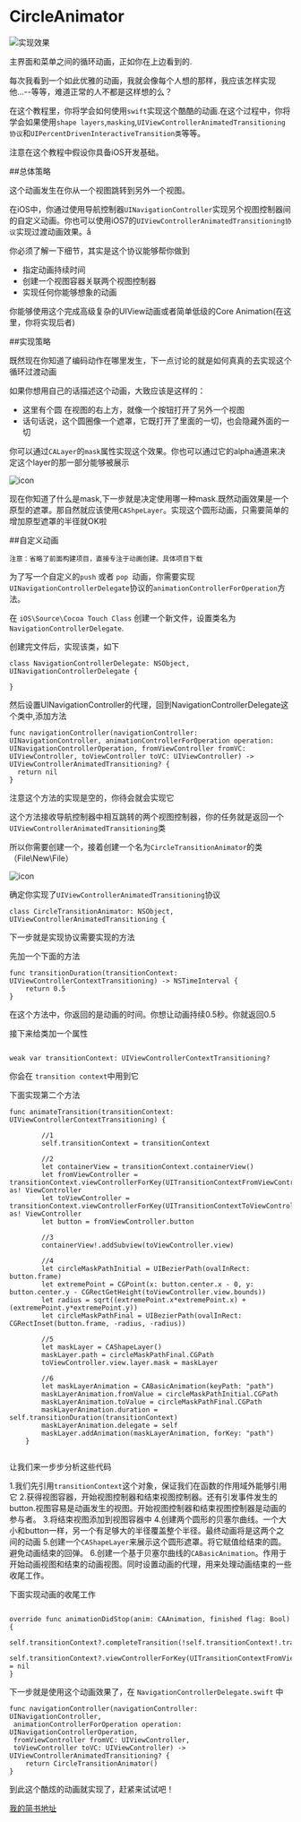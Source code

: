 # CircleAnimator

![实现效果](https://github.com/MrLQ/CircleAnimator/blob/master/Gif.gif?raw=true"宠物小精灵")
  
  

主界面和菜单之间的循环动画，正如你在上边看到的.

每次我看到一个如此优雅的动画，我就会像每个人想的那样，我应该怎样实现他...--等等，难道正常的人不都是这样想的么？

在这个教程里，你将学会如何使用`swift`实现这个酷酷的动画.在这个过程中，你将学会如果使用`shape layers`,`masking`,`UIViewControllerAnimatedTransitioning协议`和`UIPercentDrivenInteractiveTransition类`等等。

注意在这个教程中假设你具备iOS开发基础。

##总体策略

这个动画发生在你从一个视图跳转到另外一个视图。

在iOS中，你通过使用导航控制器`UINavigationController`实现另个视图控制器间的自定义动画。你也可以使用iOS7的`UIViewControllerAnimatedTransitioning协议`实现过渡动画效果。å

你必须了解一下细节，其实是这个协议能够帮你做到

- 指定动画持续时间
- 创建一个视图容器关联两个视图控制器
- 实现任何你能够想象的动画

你能够使用这个完成高级复杂的UIView动画或者简单低级的Core Animation(在这里，你将实现后者)

##实现策略

既然现在你知道了编码动作在哪里发生，下一点讨论的就是如何真真的去实现这个循环过渡动画

如果你想用自己的话描述这个动画，大致应该是这样的：

- 这里有个圆 在视图的右上方，就像一个按钮打开了另外一个视图
- 话句话说，这个圆圈像一个遮罩，它既打开了里面的一切，也会隐藏外面的一切

你可以通过`CALayer`的`mask`属性实现这个效果。你也可以通过它的alpha通道来决定这个layer的那一部分能够被展示

![icon](https://cdn5.raywenderlich.com/wp-content/uploads/2014/10/mask-diagram-700x381.png)

现在你知道了什么是mask,下一步就是决定使用哪一种mask.既然动画效果是一个原型的遮罩。那自然就应该使用`CAShpeLayer`。实现这个圆形动画，只需要简单的增加原型遮罩的半径就OK啦


##自定义动画

```
注意：省略了前面构建项目，直接专注于动画创建。具体项目下载

```

为了写一个自定义的`push` 或者 `pop `动画，你需要实现`UINavigationControllerDelegate`协议的`animationControllerForOperation`方法。

在 `iOS\Source\Cocoa Touch Class` 创建一个新文件，设置类名为`NavigationControllerDelegate`.

创建完文件后，实现该类，如下

```
class NavigationControllerDelegate: NSObject, UINavigationControllerDelegate {
 
}
```

然后设置UINavigationController的代理，回到NavigationControllerDelegate这个类中,添加方法

```
func navigationController(navigationController: UINavigationController, animationControllerForOperation operation: UINavigationControllerOperation, fromViewController fromVC: UIViewController, toViewController toVC: UIViewController) -> UIViewControllerAnimatedTransitioning? {
  return nil
}
```

注意这个方法的实现是空的，你待会就会实现它

这个方法接收导航控制器中相互跳转的两个视图控制器，你的任务就是返回一个`UIViewControllerAnimatedTransitioning`类

所以你需要创建一个，接着创建一个名为`CircleTransitionAnimator`的类（File\New\File）

![icon](https://cdn1.raywenderlich.com/wp-content/uploads/2014/10/Screenshot-2014-10-23-15.52.17-700x410.png)

确定你实现了`UIViewControllerAnimatedTransitioning`协议

```
class CircleTransitionAnimator: NSObject, UIViewControllerAnimatedTransitioning {

```

下一步就是实现协议需要实现的方法

先加一个下面的方法

```
func transitionDuration(transitionContext: UIViewControllerContextTransitioning) -> NSTimeInterval {
    return 0.5
}
```
在这个方法中，你返回的是动画的时间。你想让动画持续0.5秒。你就返回0.5


接下来给类加一个属性
```

weak var transitionContext: UIViewControllerContextTransitioning?
```

你会在 `transition context`中用到它

下面实现第二个方法
```
func animateTransition(transitionContext: UIViewControllerContextTransitioning) {
        
        //1
        self.transitionContext = transitionContext
        
        //2
        let containerView = transitionContext.containerView()
        let fromViewController = transitionContext.viewControllerForKey(UITransitionContextFromViewControllerKey) as! ViewController
        let toViewController = transitionContext.viewControllerForKey(UITransitionContextToViewControllerKey) as! ViewController
        let button = fromViewController.button
        
        //3
        containerView!.addSubview(toViewController.view)
        
        //4
        let circleMaskPathInitial = UIBezierPath(ovalInRect: button.frame)
        let extremePoint = CGPoint(x: button.center.x - 0, y: button.center.y - CGRectGetHeight(toViewController.view.bounds))
        let radius = sqrt((extremePoint.x*extremePoint.x) + (extremePoint.y*extremePoint.y))
        let circleMaskPathFinal = UIBezierPath(ovalInRect: CGRectInset(button.frame, -radius, -radius))
        
        //5
        let maskLayer = CAShapeLayer()
        maskLayer.path = circleMaskPathFinal.CGPath
        toViewController.view.layer.mask = maskLayer
        
        //6
        let maskLayerAnimation = CABasicAnimation(keyPath: "path")
        maskLayerAnimation.fromValue = circleMaskPathInitial.CGPath
        maskLayerAnimation.toValue = circleMaskPathFinal.CGPath
        maskLayerAnimation.duration = self.transitionDuration(transitionContext)
        maskLayerAnimation.delegate = self
        maskLayer.addAnimation(maskLayerAnimation, forKey: "path")
    }
  
```  
让我们来一步步分析这些代码

1.我们先引用`transitionContext`这个对象，保证我们在函数的作用域外能够引用它
2.获得视图容器，开始视图控制器和结束视图控制器。还有引发事件发生的button.视图容易是动画发生的视图。开始视图控制器和结束视图控制器是动画的参与者。
3.将结束视图添加到视图容器中
4.创建两个圆形的贝塞尔曲线。一个大小和button一样，另一个有足够大的半径覆盖整个半径。最终动画将是这两个之间的动画
5.创建一个`CAShapeLayer`来展示这个圆形遮罩。将它赋值给结束的圆。避免动画结束的回弹。
6.创建一个基于贝塞尔曲线的`CABasicAnimation`。作用于开始动画视图和结束的动画视图。同时设置动画的代理，用来处理动画结束的一些收尾工作。

下面实现动画的收尾工作

```

override func animationDidStop(anim: CAAnimation, finished flag: Bool) {
     self.transitionContext?.completeTransition(!self.transitionContext!.transitionWasCancelled())
     self.transitionContext?.viewControllerForKey(UITransitionContextFromViewControllerKey)?.view.layer.mask = nil
}
```
下一步就是使用这个动画效果了，在 `NavigationControllerDelegate.swift` 中

```
func navigationController(navigationController: UINavigationController,
 animationControllerForOperation operation: UINavigationControllerOperation,
 fromViewController fromVC: UIViewController,
 toViewController toVC: UIViewController) -> UIViewControllerAnimatedTransitioning? {
    return CircleTransitionAnimator()
}
```
到此这个酷炫的动画就实现了，赶紧来试试吧！

>
[我的简书地址](http://www.jianshu.com/p/e0e0d0ac7963)